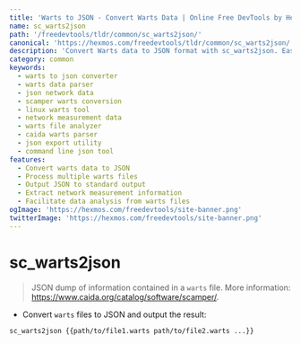 ```yaml
---
title: 'Warts to JSON - Convert Warts Data | Online Free DevTools by Hexmos'
name: sc_warts2json
path: '/freedevtools/tldr/common/sc_warts2json/'
canonical: 'https://hexmos.com/freedevtools/tldr/common/sc_warts2json/'
description: 'Convert Warts data to JSON format with sc_warts2json. Easily extract and transform network measurement data. Free online tool, no registration required.'
category: common
keywords:
  - warts to json converter
  - warts data parser
  - json network data
  - scamper warts conversion
  - linux warts tool
  - network measurement data
  - warts file analyzer
  - caida warts parser
  - json export utility
  - command line json tool
features:
  - Convert warts data to JSON
  - Process multiple warts files
  - Output JSON to standard output
  - Extract network measurement information
  - Facilitate data analysis from warts files
ogImage: 'https://hexmos.com/freedevtools/site-banner.png'
twitterImage: 'https://hexmos.com/freedevtools/site-banner.png'
---
```


# sc_warts2json

> JSON dump of information contained in a `warts` file.
> More information: <https://www.caida.org/catalog/software/scamper/>.

- Convert `warts` files to JSON and output the result:

`sc_warts2json {{path/to/file1.warts path/to/file2.warts ...}}`
